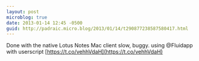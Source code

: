 ```yaml
---
layout: post
microblog: true
date: 2013-01-14 12:45 -0500
guid: http://padraic.micro.blog/2013/01/14/t290877238587580417.html
---
```

Done with the native Lotus Notes Mac client slow, buggy. using @Fluidapp with userscript [https://t.co/vehhVdaH](https://t.co/vehhVdaH)
